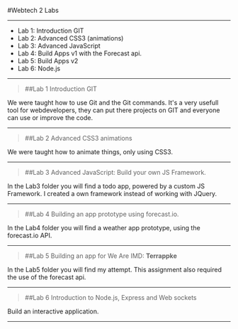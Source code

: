 #Webtech 2 Labs

---

* Lab 1:    Introduction GIT
* Lab 2:	Advanced CSS3 (animations) 
* Lab 3:	Advanced JavaScript 
* Lab 4:	Build Apps v1 with the Forecast api.
* Lab 5:	Build Apps v2
* Lab 6:	Node.js

---

>##Lab 1
Introduction GIT

We were taught how to use Git and the Git commands. It's a very usefull tool for webdevelopers, they can put there projects on GIT and everyone can use or improve the code.

---


>##Lab 2
Advanced CSS3 animations

We were taught how to animate things, only using CSS3.

---

>##Lab 3
Advanced JavaScript: Build your own JS Framework.

In the Lab3 folder you will find a todo app, powered by a custom JS Framework. I created a own framework instead of working with JQuery.

---

>##Lab 4
Building an app prototype using forecast.io.


In the Lab4 folder you will find a weather app prototype, using the forecast.io API.


---


>##Lab 5
Building an app for We Are IMD: **Terrappke**

In the Lab5 folder you will find my attempt. This assignment also required the use of the forecast api.

---

>##Lab 6
Introduction to Node.js, Express and Web sockets

Build an interactive application. 

---


	




